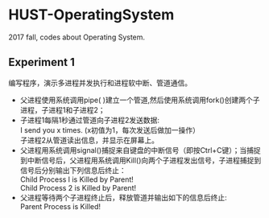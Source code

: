# HUST-OperatingSystem
2017 fall, codes about Operating System.

## Experiment 1
编写程序，演示多进程并发执行和进程软中断、管道通信。<br>
* 父进程使用系统调用pipe( )建立一个管道,然后使用系统调用fork()创建两个子进程，子进程1和子进程2；
* 子进程1每隔1秒通过管道向子进程2发送数据:<br>
	I send you x times. (x初值为1，每次发送后做加一操作）<br>
	子进程2从管道读出信息，并显示在屏幕上。<br>
* 父进程用系统调用signal()捕捉来自键盘的中断信号（即按Ctrl+C键）；当捕捉到中断信号后，父进程用系统调用Kill()向两个子进程发出信号，子进程捕捉到信号后分别输出下列信息后终止：<br>
  Child Process l is Killed by Parent!<br>
  Child Process 2 is Killed by Parent!<br>
* 父进程等待两个子进程终止后，释放管道并输出如下的信息后终止:<br>
  Parent Process is Killed!
